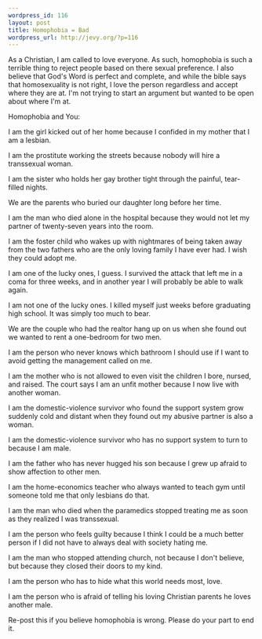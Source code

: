 ```yaml
--- 
wordpress_id: 116
layout: post
title: Homophobia = Bad
wordpress_url: http://jevy.org/?p=116
---
```

As a Christian, I am called to love everyone.  As such, homophobia is such a terrible thing to reject people based on there sexual preference.  I also believe that God's Word is perfect and complete, and while the bible says that homosexuality is not right, I love the person regardless and accept where they are at.  I'm not trying to start an argument but wanted to be open about where I'm at.

<!--cut=Stop Homophobia!!!-->
Homophobia and You:

I am the girl kicked out of her home because I confided in my mother that I am a lesbian.

I am the prostitute working the streets because nobody will hire a transsexual woman.

I am the sister who holds her gay brother tight through the painful, tear-filled nights.

We are the parents who buried our daughter long before her time.

I am the man who died alone in the hospital because they would not let my partner of twenty-seven years into the room.

I am the foster child who wakes up with nightmares of being taken away from the two fathers who are the only loving family I have ever had. I wish they could adopt me.

I am one of the lucky ones, I guess. I survived the attack that left me in a coma for three weeks, and in another year I will probably be able to walk again.

I am not one of the lucky ones. I killed myself just weeks before graduating high school. It was simply too much to bear.

We are the couple who had the realtor hang up on us when she found out we wanted to rent a one-bedroom for two men.

I am the person who never knows which bathroom I should use if I want to avoid getting the management called on me.

I am the mother who is not allowed to even visit the children I bore, nursed, and raised. The court says I am an unfit mother because I now live with another woman.

I am the domestic-violence survivor who found the support system grow suddenly cold and distant when they found out my abusive partner is also a woman.

I am the domestic-violence survivor who has no support system to turn to because I am male.

I am the father who has never hugged his son because I grew up afraid to show affection to other men.

I am the home-economics teacher who always wanted to teach gym until someone told me that only lesbians do that.

I am the man who died when the paramedics stopped treating me as soon as they realized I was transsexual.

I am the person who feels guilty because I think I could be a much better person if I did not have to always deal with society hating me.

I am the man who stopped attending church, not because I don't believe, but because they closed their doors to my kind.

I am the person who has to hide what this world needs most, love.

I am the person who is afraid of telling his loving Christian parents he loves another male.

Re-post this if you believe homophobia is wrong. Please do your part to end it.
<!--/cut-->

